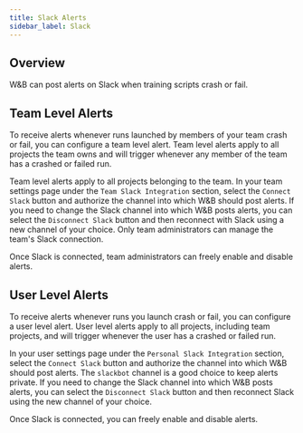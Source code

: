 ```yaml
---
title: Slack Alerts
sidebar_label: Slack
---
```


## Overview

W&B can post alerts on Slack when training scripts crash or fail.

## Team Level Alerts

To receive alerts whenever runs launched by members of your team crash or fail, you can configure a team level alert. Team level alerts apply to all projects the team owns and will trigger whenever any member of the team has a crashed or failed run.

Team level alerts apply to all projects belonging to the team. In your team settings page under the `Team Slack Integration` section, select the `Connect Slack` button and authorize the channel into which W&B should post alerts. If you need to change the Slack channel into which W&B posts alerts, you can select the `Disconnect Slack` button and then reconnect with Slack using a new channel of your choice. Only team administrators can manage the team's Slack connection.

Once Slack is connected, team administrators can freely enable and disable alerts.

## User Level Alerts

To receive alerts whenever runs you launch crash or fail, you can configure a user level alert. User level alerts apply to all projects, including team projects, and will trigger whenever the user has a crashed or failed run.

In your user settings page under the `Personal Slack Integration` section, select the `Connect Slack` button and authorize the channel into which W&B should post alerts. The `slackbot` channel is a good choice to keep alerts private. If you need to change the Slack channel into which W&B posts alerts, you can select the `Disconnect Slack` button and then reconnect Slack using the new channel of your choice.

Once Slack is connected, you can freely enable and disable alerts.
